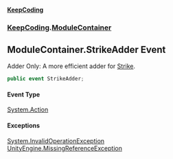 #### [KeepCoding](index.md 'index')
### [KeepCoding](KeepCoding.md 'KeepCoding').[ModuleContainer](ModuleContainer.md 'KeepCoding.ModuleContainer')
## ModuleContainer.StrikeAdder Event
Adder Only: A more efficient adder for [Strike](ModuleContainer.Strike.md 'KeepCoding.ModuleContainer.Strike').  
```csharp
public event StrikeAdder;
```
#### Event Type
[System.Action](https://docs.microsoft.com/en-us/dotnet/api/System.Action 'System.Action')
#### Exceptions
[System.InvalidOperationException](https://docs.microsoft.com/en-us/dotnet/api/System.InvalidOperationException 'System.InvalidOperationException')  
[UnityEngine.MissingReferenceException](https://docs.microsoft.com/en-us/dotnet/api/UnityEngine.MissingReferenceException 'UnityEngine.MissingReferenceException')  
